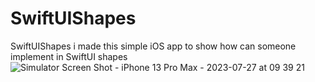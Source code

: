 # SwiftUIShapes
SwiftUIShapes i made this simple iOS app to show how can someone implement in SwiftUI shapes
![Simulator Screen Shot - iPhone 13 Pro Max - 2023-07-27 at 09 39 21](https://github.com/angelosstaboulis/SwiftUIShapes/assets/79055304/623b5fab-9c7f-4020-99a7-7b0bd45bde7b)
